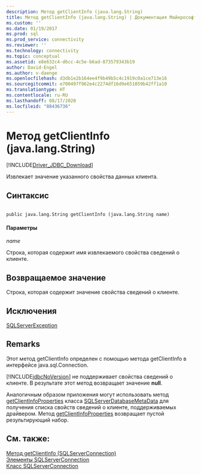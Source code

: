 ```yaml
---
description: Метод getClientInfo (java.lang.String)
title: Метод getClientInfo (java.lang.String) | Документация Майкрософт
ms.custom: ''
ms.date: 01/19/2017
ms.prod: sql
ms.prod_service: connectivity
ms.reviewer: ''
ms.technology: connectivity
ms.topic: conceptual
ms.assetid: e8e632c4-d6cc-4c5e-b6ad-873579343b19
author: David-Engel
ms.author: v-daenge
ms.openlocfilehash: d3db1e2b164ee4f9b49b5c4c1919c0a1ce713e16
ms.sourcegitcommit: e700497f962e4c2274df16d9e651059b42ff1a10
ms.translationtype: HT
ms.contentlocale: ru-RU
ms.lasthandoff: 08/17/2020
ms.locfileid: "88436736"
---
```

# <a name="getclientinfo-method-javalangstring"></a>Метод getClientInfo (java.lang.String)
[!INCLUDE[Driver_JDBC_Download](../../../includes/driver_jdbc_download.md)]

  Извлекает значение указанного свойства данных клиента.  
  
## <a name="syntax"></a>Синтаксис  
  
```  
  
public java.lang.String getClientInfo (java.lang.String name)  
```  
  
#### <a name="parameters"></a>Параметры  
 *name*  
  
 Строка, которая содержит имя извлекаемого свойства сведений о клиенте.  
  
## <a name="return-value"></a>Возвращаемое значение  
 Строка, которая содержит значение свойства сведений о клиенте.  
  
## <a name="exceptions"></a>Исключения  
 [SQLServerException](../../../connect/jdbc/reference/sqlserverexception-class.md)  
  
## <a name="remarks"></a>Remarks  
 Этот метод getClientInfo определен с помощью метода getClientInfo в интерфейсе java.sql.Connection.  
  
 [!INCLUDE[jdbcNoVersion](../../../includes/jdbcnoversion_md.md)] не поддерживает свойства сведений о клиенте. В результате этот метод возвращает значение **null**.  
  
 Аналогичным образом приложения могут использовать метод [getClientInfoProperties](../../../connect/jdbc/reference/getclientinfoproperties-method-sqlserverdatabasemetadata.md) класса [SQLServerDatabaseMetaData](../../../connect/jdbc/reference/sqlserverdatabasemetadata-class.md) для получения списка свойств сведений о клиенте, поддерживаемых драйвером. Метод [getClientInfoProperties](../../../connect/jdbc/reference/getclientinfoproperties-method-sqlserverdatabasemetadata.md) возвращает пустой результирующий набор.  
  
## <a name="see-also"></a>См. также:  
 [Метод getClientInfo (SQLServerConnection)](../../../connect/jdbc/reference/getclientinfo-method-sqlserverconnection.md)   
 [Элементы SQLServerConnection](../../../connect/jdbc/reference/sqlserverconnection-members.md)   
 [Класс SQLServerConnection](../../../connect/jdbc/reference/sqlserverconnection-class.md)  
  
  
